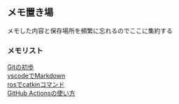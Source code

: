 ## メモ置き場

メモした内容と保存場所を頻繁に忘れるのでここに集約する

### メモリスト

[Gitの初歩](articles/git.md)  
[vscodeでMarkdown](articles/markdown.md)  
[rosでcatkinコマンド](articles/ros_catkin.md)  
[GitHub Actionsの使い方](articles/github_actions.md)  
